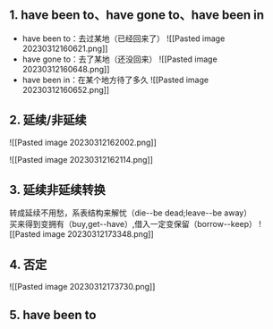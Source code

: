 ## 1. have been to、have gone to、have been in
- have been to：去过某地（已经回来了）
![[Pasted image 20230312160621.png]]
- have gone to：去了某地（还没回来）
![[Pasted image 20230312160648.png]]
- have been in：在某个地方待了多久 
![[Pasted image 20230312160652.png]]

## 2. 延续/非延续
![[Pasted image 20230312162002.png]]

![[Pasted image 20230312162114.png]]

## 3. 延续非延续转换
转成延续不用愁，系表结构来解忧（die--be dead;leave--be away）  
买来得到变拥有（buy,get--have）,借入一定变保留（borrow--keep）
![[Pasted image 20230312173348.png]]

## 4. 否定
![[Pasted image 20230312173730.png]]

## 5. have been to
 